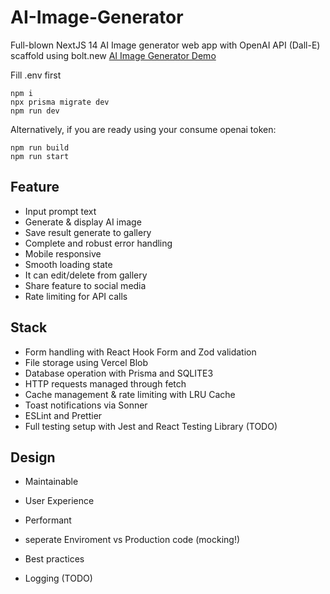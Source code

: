 # AI-Image-Generator
Full-blown NextJS 14 AI Image generator web app with OpenAI API (Dall-E) scaffold using bolt.new
[AI Image Generator Demo](https://github.com/VArtzy/HostImage/raw/refs/heads/main/2024-11-25%2000-47-20.mp4)

Fill .env first
```
npm i
npx prisma migrate dev
npm run dev
```

Alternatively, if you are ready using your consume openai token:

```
npm run build
npm run start
```

## Feature
- Input prompt text 
- Generate & display AI image 
- Save result generate to gallery 
- Complete and robust error handling 
- Mobile responsive 
- Smooth loading state 
- It can edit/delete from gallery 
- Share feature to social media 
- Rate limiting for API calls

## Stack
- Form handling with React Hook Form and Zod validation
- File storage using Vercel Blob
- Database operation with Prisma and SQLITE3
- HTTP requests managed through fetch
- Cache management & rate limiting with LRU Cache
- Toast notifications via Sonner
- ESLint and Prettier
- Full testing setup with Jest and React Testing Library (TODO)

## Design
- Maintainable
- User Experience
- Performant
- seperate Enviroment vs Production code (mocking!)
- Best practices

- Logging (TODO)
